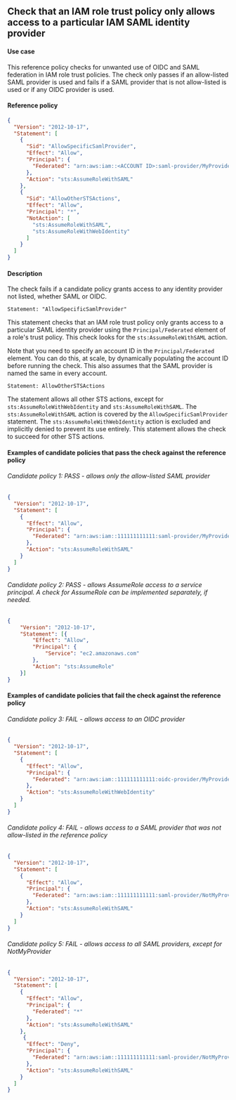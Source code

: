 ## Check that an IAM role trust policy only allows access to a particular IAM SAML identity provider

#### Use case

This reference policy checks for unwanted use of OIDC and SAML federation in IAM role trust policies. The check only passes if an allow-listed SAML provider is used and fails if a SAML provider that is not allow-listed is used or if any OIDC provider is used.

#### Reference policy
```json
{
  "Version": "2012-10-17",
  "Statement": [
    {
      "Sid": "AllowSpecificSamlProvider",
      "Effect": "Allow",
      "Principal": {
        "Federated": "arn:aws:iam::<ACCOUNT ID>:saml-provider/MyProvider"
      },
      "Action": "sts:AssumeRoleWithSAML"
    },
    {
      "Sid": "AllowOtherSTSActions",
      "Effect": "Allow",
      "Principal": "*",
      "NotAction": [
        "sts:AssumeRoleWithSAML",
        "sts:AssumeRoleWithWebIdentity"
      ]
    }
  ]
}
```

#### Description

The check fails if a candidate policy grants access to any identity provider not listed, whether SAML or OIDC.

```Statement: "AllowSpecificSamlProvider"```

This statement checks that an IAM role trust policy only grants access to a particular SAML identity provider using the ```Principal/Federated``` element of a role's trust policy.  This check looks for the ```sts:AssumeRoleWithSAML``` action. 

Note that you need to specify an account ID in the ```Principal/Federated``` element. You can do this, at scale, by dynamically populating the account ID before running the check. This also assumes that the SAML provider is named the same in every account.

```Statement: AllowOtherSTSActions```

The statement allows all other STS actions, except for ```sts:AssumeRoleWithWebIdentity``` and ```sts:AssumeRoleWithSAML```.  The ```sts:AssumeRoleWithSAML``` action is covered by the ```AllowSpecificSamlProvider``` statement. The ```sts:AssumeRoleWithWebIdentity``` action is excluded and implicitly denied to prevent its use entirely. This statement allows the check to succeed for other STS actions.


#### Examples of candidate policies that pass the check against the reference policy

###### Candidate policy 1: PASS - allows only the allow-listed SAML provider
```json
{
  "Version": "2012-10-17",
  "Statement": [
    {
      "Effect": "Allow",
      "Principal": {
        "Federated": "arn:aws:iam::111111111111:saml-provider/MyProvider"
      },
      "Action": "sts:AssumeRoleWithSAML"
    }
  ]
}
```


###### Candidate policy 2: PASS - allows AssumeRole access to a service principal. A check for AssumeRole can be implemented separately, if needed.
```json
{
	"Version": "2012-10-17",
	"Statement": [{
        "Effect": "Allow",
        "Principal": {
            "Service": "ec2.amazonaws.com"
        },
        "Action": "sts:AssumeRole"
    }]
}
```

#### Examples of candidate policies that fail the check against the reference policy

###### Candidate policy 3: FAIL - allows access to an OIDC provider
```json
{
  "Version": "2012-10-17",
  "Statement": [
    {
      "Effect": "Allow",
      "Principal": {
        "Federated": "arn:aws:iam::111111111111:oidc-provider/MyProvider"
      },
      "Action": "sts:AssumeRoleWithWebIdentity"
    }
  ]
}
```

###### Candidate policy 4: FAIL - allows access to a SAML provider that was not allow-listed in the reference policy
```json
{
  "Version": "2012-10-17",
  "Statement": [
    {
      "Effect": "Allow",
      "Principal": {
        "Federated": "arn:aws:iam::111111111111:saml-provider/NotMyProvider"
      },
      "Action": "sts:AssumeRoleWithSAML"
    }
  ]
}
```


###### Candidate policy 5: FAIL - allows access to all SAML providers, except for NotMyProvider
```json
{
  "Version": "2012-10-17",
  "Statement": [
    {
      "Effect": "Allow",
      "Principal": {
        "Federated": "*"
      },
      "Action": "sts:AssumeRoleWithSAML"
    },
     {
      "Effect": "Deny",
      "Principal": {
        "Federated": "arn:aws:iam::111111111111:saml-provider/NotMyProvider"
      },
      "Action": "sts:AssumeRoleWithSAML"
    }
  ]
}
```
